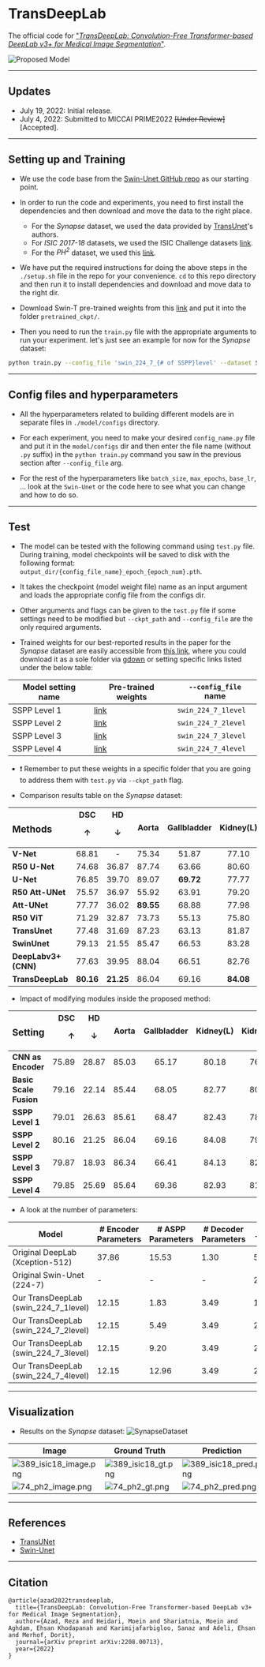 # TransDeepLab

The official code for ["_TransDeepLab: Convolution-Free Transformer-based DeepLab v3+ for Medical Image Segmentation_"](https://arxiv.org/abs/2208.00713).

![Proposed Model](./images/proposed_model.png)

---

## Updates
- July 19, 2022: Initial release.
- July 4, 2022: Submitted to MICCAI PRIME2022 ~~[Under Review]~~ [Accepted].
---

## Setting up and Training

- We use the code base from the [Swin-Unet GitHub repo](https://github.com/HuCaoFighting/Swin-Unet) as our starting point.

- In order to run the code and experiments, you need to first install the dependencies and then download and move the data to the right place. 
    - For the _Synapse_ dataset, we used the data provided by [TransUnet](https://github.com/Beckschen/TransUNet)'s authors.
    - For _ISIC 2017-18_ datasets, we used the ISIC Challenge datasets [link](https://challenge.isic-archive.com/data/).
    - For the _PH<sup>2</sup>_ dataset, we used this [link](https://www.dropbox.com/s/k88qukc20ljnbuo/PH2Dataset.rar).

- We have put the required instructions for doing the above steps in the `./setup.sh` file in the repo for your convenience. `cd` to this repo directory and then run it to install dependencies and download and move data to the right dir.

- Download Swin-T pre-trained weights from this [link](https://drive.google.com/file/d/1_5ImUyETWGRH0sCYu5HzHgqHCeo-69mz/view?usp=sharing) and put it into the folder `pretrained_ckpt/`.

- Then you need to run the `train.py` file with the appropriate arguments to run your experiment. let's just see an example for now for the _Synapse_ dataset:

```bash
python train.py --config_file 'swin_224_7_{# of SSPP}level' --dataset Synapse --root_path './data' --max_epochs 200 --output_dir '.'  --img_size 224 --base_lr 0.05 --batch_size 24
```
---

## Config files and hyperparameters

- All the hyperparameters related to building different models are in separate files in `./model/configs` directory.

- For each experiment, you need to make your desired `config_name.py` file and put it in the `model/configs` dir and then enter the file name (without `.py` suffix) in the `python train.py` command you saw in the previous section after `--config_file` arg.

- For the rest of the hyperparameters like `batch_size`, `max_epochs`, `base_lr`, ... look at the `Swin-Unet` or the code here to see what you can change and how to do so.

---
## Test
- The model can be tested with the following command using `test.py` file. During training, model checkpoints will be saved to disk with the following format: `output_dir/{config_file_name}_epoch_{epoch_num}.pth`.

- It takes the checkpoint (model weight file) name as an input argument and loads the appropriate config file from the configs dir.

- Other arguments and flags can be given to the `test.py` file if some settings need to be modified but `--ckpt_path` and `--config_file` are the only required arguments.

- Trained weights for our best-reported results in the paper for the _Synapse_ dataset are easily accessible from [this link](https://drive.google.com/drive/folders/17AYvKNYIHYvbhkOEE8VRO5vbADNYQEVG?usp=sharing), where you could download it as a sole folder via [gdown](https://github.com/wkentaro/gdown) or setting specific links listed under the below table:

| Model setting name | Pre-trained weights | `--config_file` name|
| --- | --- | --- |
|SSPP Level 1 | [link](https://drive.google.com/file/d/1gjYUEi3fw90IgenmlLzms2qx8f_-WXJe/view?usp=sharing)| `swin_224_7_1level` |
| SSPP Level 2 | [link](https://drive.google.com/file/d/1UuZrFcZNRMAc6c_xiNMK471n1d1r4ows/view?usp=sharing) | `swin_224_7_2level` |
| SSPP Level 3 | [link](https://drive.google.com/file/d/111KqDd0SVKKJtLnQlTDaJi03WO9CsZew/view?usp=sharing) | `swin_224_7_3level` |
| SSPP Level 4 | [link](https://drive.google.com/file/d/1015liUD9gz6sygtvMH6oGb0oHqODFsoW/view?usp=sharing) | `swin_224_7_4level` |
- :exclamation: Remember to put these weights in a specific folder that you are going to address them with `test.py` via `--ckpt_path` flag.

- Comparison results table on the _Synapse_ dataset:

| <h3 align="left">**Methods** </h3> | DSC <p>&#8593;</p> | HD <p> &#8595;</p>  | Aorta | Gallbladder | Kidney(L) | Kidney(R) | Liver | Pancreas | Spleen | Stomach |
| --- |:---:|:---:|:---:|:---:|:---:|:---:|:---:|:---:|:---:|:---:|
| **V-Net** |  68.81 |  -  |  75.34 |  51.87 |  77.10 | **80.75**  |  87.84  |  40.05 | 80.56 |  56.98 |
| **R50 U-Net** |  74.68  |  36.87  |  87.74 |  63.66 |  80.60 |  78.19 |  93.74 | 56.90 |  85.87 | 74.16 |
| **U-Net** |  76.85 |  39.70 |  89.07 |  **69.72** |  77.77 |  68.60 |  93.43 |  53.98 |  86.67 | 75.58 |
| **R50 Att-UNet** |  75.57 |  36.97 |  55.92 | 63.91 | 79.20 | 72.71 | 93.56 | 49.37 | 87.19 | 74.95 |
| **Att-UNet** |  77.77 |  36.02 | **89.55**  | 68.88 | 77.98 | 71.11 | 93.57 | 58.04 | 87.30 | 75.75 |
| **R50 ViT** |  71.29 |  32.87 |  73.73 |  55.13 |  75.80 |  72.20 |  91.51 |  45.99 |  81.99 | 73.95 |
| **TransUnet** |  77.48 |  31.69 |  87.23 |  63.13 |  81.87 |  77.02 |  94.08 |  55.86 |  85.08 |  75.62 |
| **SwinUnet** |  79.13 |  21.55 |  85.47 |  66.53 |  83.28 |  79.61 | **94.29** | 56.58 | **90.66** | 76.60 |
| **DeepLabv3+ (CNN)** | 77.63 | 39.95 | 88.04 | 66.51 | 82.76 | 74.21 | 91.23 | 58.32 | 87.43 | 73.53 |
| **TransDeepLab** | **80.16** | **21.25** | 86.04 | 69.16 | **84.08** | 79.88 | 93.53  |**61.19** | 89.00 |  **78.40**|

- Impact of modifying modules inside the proposed method:

|<h3 align="left">**Setting**</h3>| DSC <p>&#8593;</p> | HD <p> &#8595;</p> | Aorta | Gallbladder | Kidney(L) | Kidney(R)| Liver | Pancreas| Spleen | Stomach |
| --- |---:|:---:|:-------:|:---:|:---:|:---:|:---:|:---:|:---:|:---:|
| **CNN as Encoder**| 75.89 | 28.87 | 85.03 | 65.17 | 80.18 | 76.38| 90.49 | 57.29  | 85.68 | 69.93 |
| **Basic Scale Fusion**| 79.16 | 22.14| 85.44 | 68.05 | 82.77| 80.79 | 93.80 | 58.74  | 87.78 | 75.96 |
| **SSPP Level 1** | 79.01 | 26.63  | 85.61 | 68.47  | 82.43 | 78.02  | 94.19 | 58.52 | 88.34 | 76.46 |
| **SSPP Level 2** | 80.16 | 21.25 | 86.04 | 69.16 | 84.08 | 79.88 | 93.53 | 61.19 | 89.00 | 78.40 |
| **SSPP Level 3** | 79.87 | 18.93 | 86.34 | 66.41 | 84.13 | 82.40 | 93.73 | 59.28 | 89.66 | 76.99 |
| **SSPP Level 4** | 79.85  | 25.69 | 85.64 | 69.36 | 82.93  | 81.25 | 93.09 | 63.18 | 87.80 | 75.56 |


- A look at the number of parameters:

| Model | # Encoder Parameters | # ASPP Parameters | # Decoder Parameters | # Total |
| --- | ----------- | --- | --- | --- |
| Original DeepLab (Xception-512) | 37.86 | 15.53 | 1.30  | 54.70 |
| Original Swin-Unet (224-7) | - | - | - | 27.17 |
| Our TransDeepLab (swin_224_7_1level) | 12.15 | 1.83 | 3.49 | 17.48 |
| Our TransDeepLab (swin_224_7_2level) | 12.15 | 5.49 | 3.49 | 21.14 |
| Our TransDeepLab (swin_224_7_3level) | 12.15 | 9.20 | 3.49 | 24.85 |
| Our TransDeepLab (swin_224_7_4level) | 12.15 | 12.96 | 3.49 | 28.61 |

---
## Visualization
- Results on the _Synapse_ dataset:
![SynapseDataset](./images/synapsevisualization.png)

| Image | Ground Truth | Prediction |
| --- | --- | --- | 
| ![389_isic18_image.png](./images/389_isic18_image.png) |![389_isic18_gt.png](./images/389_isic18_gt.png) |![389_isic18_pred.png](./images/389_isic18_pred.png) |
| ![74_ph2_image.png](./images/74_ph2_image.png) |![74_ph2_gt.png](./images/74_ph2_gt.png) |![74_ph2_pred.png](./images/74_ph2_pred.png) |
---
## References
- [TransUNet](https://github.com/Beckschen/TransUNet)
- [Swin-Unet](https://github.com/HuCaoFighting/Swin-Unet)
---
## Citation
```
@article{azad2022transdeeplab,
  title={TransDeepLab: Convolution-Free Transformer-based DeepLab v3+ for Medical Image Segmentation},
  author={Azad, Reza and Heidari, Moein and Shariatnia, Moein and Aghdam, Ehsan Khodapanah and Karimijafarbigloo, Sanaz and Adeli, Ehsan and Merhof, Dorit},
  journal={arXiv preprint arXiv:2208.00713},
  year={2022}
}
```
